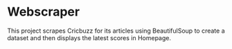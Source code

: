 # Webscraper

This project scrapes Cricbuzz for its articles using BeautifulSoup to create a dataset and then displays the latest scores in Homepage.
